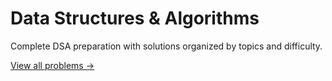 # Data Structures & Algorithms

Complete DSA preparation with solutions organized by topics and difficulty.

[View all problems →](/Leetcode)
